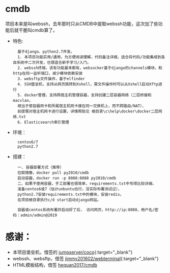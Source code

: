 # cmdb
项目本来是叫webssh，去年那时只从CMDB中提取webssh功能，这次加了些功能后就干脆叫cmdb算了。

* 特色:

        基于django、python2.7开发。
        1. 本项目功能实用/通用，为方便阅读理解，代码备注详细，适合将代码/功能集成到各自系统中二次开发，也很适合新手学习/入门。
        2. webssh终端，该有功能基本都有，websocker基于django的channels模块，和http在同一监听端口，减少模块依赖安装
        3. websftp文件操作，基于elfinder
        4. SSH堡垒机，支持从网页跳转到Xshell，需文件操作时可以从Xshell启动Xftp进行
        5. docker管理，支持跨宿主机管理容器，支持创建二层容器网络（二层桥接和macvlan，
        相当于使容器网卡和所属宿主机网卡接在同一交换机上，而不跨路由/NAT），
        前提需对宿主机网卡进行设置，详情帮助见 根目录\c\help\docker\docker二层网络.txt
        6. Elasticsearch索引管理

* 环境：

        centos6/7
        python2.7

* 搭建：

        一. 容器部署方式（推荐）
        拉取镜像，docker pull py2010/cmdb
        启动容器，docker run -p 8088:8088 py2010/cmdb
        二、如果不使用容器，手工部署也很简单，requirements.txt中写得比较详细，
        准备centos6或7（估计unbuntu也行，没实际布署测试过），
        python2.7安装requirements.txt中的模块，安装redis。
        在项目根目录执行c/d start启动django网站。
        
        容器或centos系统布署并启动好了后， 访问网页，http://ip:8088，用户名/密码：admin/admin@2019

# 感谢：
* 本项目堡垒机，借签的 [jumpserver/coco](https://github.com/jumpserver/coco?_blank){:target=&quot;_blank&quot;}
* webssh、websftp，借签 [jimmy201602/webterminal](https://github.com/jimmy201602/webterminal?_blank){:target="_blank"}
* HTML模板结构，借签 [hequan2017/cmdb](https://github.com/hequan2017/cmdb?_blank)
